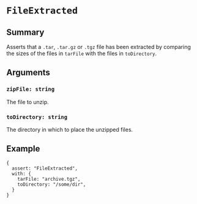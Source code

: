 # `FileExtracted`

## Summary

Asserts that a `.tar`, `.tar.gz` or `.tgz` file has been extracted by comparing the sizes of the files in `tarFile` with the files in `toDirectory`.

## Arguments

### `zipFile: string`

The file to unzip.

### `toDirectory: string`

The directory in which to place the unzipped files.

## Example

```json5
{
  assert: "FileExtracted",
  with: {
    tarFile: "archive.tgz",
    toDirectory: "/some/dir",
  }
}
```
